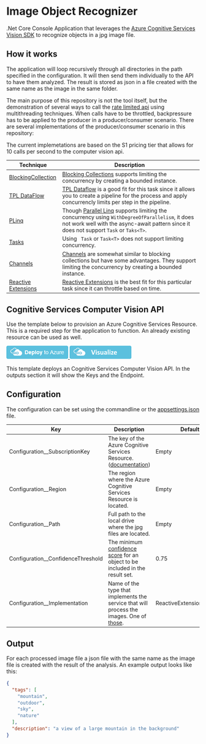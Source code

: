 # Image Object Recognizer

.Net Core Console Application that leverages the [Azure Cognitive Services Vision SDK](https://azure.microsoft.com/en-us/services/cognitive-services/computer-vision/) to recognize objects in a jpg image file.

## How it works

The application will loop recursively through all directories in the path specified in the configuration. It will then send them individually to the API to have them analyzed. The result is stored as json in a file created with the same name as the image in the same folder. 

The main purpose of this repository is not the tool itself, but the demonstration of several ways to call the [rate limited api](https://azure.microsoft.com/en-us/pricing/details/cognitive-services/computer-vision/) using multithreading techniques. When calls have to be throttled, backpressure has to be applied to the producer in a producer/consumer scenario. There are several implementations of the producer/consumer scenario in this repository:

The current implemetations are based on the S1 pricing tier that allows for 10 calls per second to the computer vision api.

|Technique|Description|
|---|---|
|[BlockingCollection](https://github.com/Expecho/ImageObjectRecognizer/blob/master/src/ImageObjectRecognizer/Services/BlockingCollectionService.cs)|[Blocking Collections](https://docs.microsoft.com/en-us/dotnet/standard/collections/thread-safe/blockingcollection-overview) supports limiting the concurrency by creating a bounded instance.|
|[TPL DataFlow](https://github.com/Expecho/ImageObjectRecognizer/blob/master/src/ImageObjectRecognizer/Services/DataFlowService.cs)|[TPL Dataflow](https://docs.microsoft.com/en-us/dotnet/standard/parallel-programming/dataflow-task-parallel-library) is a good fit for this task since it allows you to create a pipeline for the process and apply concurrencly limits per step in the pipeline.|
|[PLinq](https://github.com/Expecho/ImageObjectRecognizer/blob/master/src/ImageObjectRecognizer/Services/PlinqService.cs)|Though [Parallel Linq](https://docs.microsoft.com/en-us/dotnet/standard/parallel-programming/parallel-linq-plinq) supports limiting the concurrency using `WithDegreeOfParallelism`, it does not work well with the async-await pattern since it does not support `Task` or `Taks<T>`.|
|[Tasks](https://github.com/Expecho/ImageObjectRecognizer/blob/master/src/ImageObjectRecognizer/Services/TaskBasedService.cs)|Using ` Task` or `Task<T>` does not support limiting concurrency.|
|[Channels](https://github.com/Expecho/ImageObjectRecognizer/blob/master/src/ImageObjectRecognizer/Services/ChannelsService.cs)|[Channels](https://docs.microsoft.com/en-us/dotnet/api/system.threading.channels?view=dotnet-plat-ext-2.1) are somewhat similar to blocking collections but have some advantages. They support limiting the concurrency by creating a bounded instance.|
|[Reactive Extensions](https://github.com/Expecho/ImageObjectRecognizer/blob/master/src/ImageObjectRecognizer/Services/ReactiveExtensionsService.cs)|[Reactive Extensions](https://github.com/dotnet/reactive) is the best fit for this particular task since it can throttle based on time.|

## Cognitive Services Computer Vision API

Use the template below to provision an Azure Cognitive Services Resource. This is a required step for the application to function. An already existing resource can be used as well.

<a href="https://portal.azure.com/#create/Microsoft.Template/uri/https%3A%2F%2Fraw.githubusercontent.com%2FAzure%2Fazure-quickstart-templates%2Fmaster%2F101-cognitive-services-Computer-vision-API%2Fazuredeploy.json" target="_blank">
<img src="https://raw.githubusercontent.com/Azure/azure-quickstart-templates/master/1-CONTRIBUTION-GUIDE/images/deploytoazure.png"/>
</a>
<a href="http://armviz.io/#/?load=https%3A%2F%2Fraw.githubusercontent.com%2FAzure%2Fazure-quickstart-templates%2Fmaster%2F101-cognitive-services-Computer-vision-API%2Fazuredeploy.json" target="_blank">
<img src="https://raw.githubusercontent.com/Azure/azure-quickstart-templates/master/1-CONTRIBUTION-GUIDE/images/visualizebutton.png"/>
</a>

This template deploys an Cognitive Services Computer Vision API.
In the outputs section it will show the Keys and the Endpoint.

## Configuration

The configuration can be set using the commandline or the [appsettings.json](https://github.com/Expecho/ImageObjectRecognizer/blob/master/src/ImageObjectRecognizer/appsettings.json) file.

|Key|Description|Default|
|---|---|---|
|Configuration__SubscriptionKey|The key of the Azure Cognitive Services Resource. ([documentation](https://docs.microsoft.com/en-us/azure/cognitive-services/computer-vision/vision-api-how-to-topics/howtosubscribe))|Empty|
|Configuration__Region|The region where the Azure Cognitive Services Resource is located.|Empty|
|Configuration__Path|Full path to the local drive where the jpg files are located.|Empty|
|Configuration__ConfidenceThreshold|The minimum [confidence score](https://docs.microsoft.com/nl-nl/dotnet/api/microsoft.azure.cognitiveservices.vision.computervision.models.detectedobject.confidence?view=azure-dotnet#Microsoft_Azure_CognitiveServices_Vision_ComputerVision_Models_DetectedObject_Confidence) for an object to be included in the result set.|0.75|
|Configuration__Implementation|Name of the type that implements the service that will process the images. One of [those](https://github.com/Expecho/ImageObjectRecognizer/tree/master/src/ImageObjectRecognizer/Services).|ReactiveExtensionsService|

## Output

For each processed image file a json file with the same name as the image file is created with the result of the analysis. An example output looks like this:

```json
{
  "tags": [
    "mountain",
    "outdoor",
    "sky",
    "nature"
  ],
  "description": "a view of a large mountain in the background"
}
```
